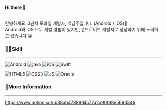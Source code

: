 #### Hi there 👋 

###### 
###### 
<p>
  안녕하세요. 3년차 모바일 개발자, 백남주입니다. (Android / iOS)🌱<br/>  
  Android와 iOS 모두 개발 경험이 있지만, 안드로이드 개발자로 성장하기 위해 노력하고 있습니다.😀
</p>

### 🤹‍♀️Skill
------------
![Android](https://img.shields.io/badge/Android-3DDC84?style=flat-square&logo=Android&logoColor=white)&nbsp;![java](https://img.shields.io/badge/java-007396?style=flat-square&logo=java&logoColor=white)&nbsp;![iOS](https://img.shields.io/badge/iOS-000000?style=flat-square&logo=iOS&logoColor=white)&nbsp;![Swift](https://img.shields.io/badge/Swift-FA7343?style=flat-square&logo=Swift&logoColor=white)
   
![HTML5](https://img.shields.io/badge/HTML5-E34F26?style=flat-square&logo=HTML5&logoColor=white)&nbsp;![CSS3](https://img.shields.io/badge/CSS3-1572B6?style=flat-square&logo=CSS3&logoColor=white)&nbsp;![JS](https://img.shields.io/badge/JavaScript-F7DF1E?style=flat-square&logo=JavaScript&logoColor=black)&nbsp;![Oracle](https://img.shields.io/badge/Oracle-F80000?style=flat-square&logo=Oracle&logoColor=white)&nbsp;

### 👻More Information
------------
https://www.notion.so/cb38ab47888d4577a2a90f98e569d346
